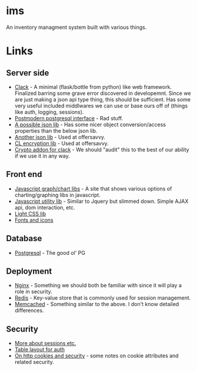 # ims
An inventory managment system built with various things.

# Links
Server side
---
* [Clack](http://clacklisp.org/) - A minimal (flask/bottle from python) like web framework. Finalized barring some grave error discovered in developemnt. Since we are just making a json api type thing, this should be sufficient. Has some very useful included middlwares we can use or base ours off of (things like auth, logging, sessions).
* [Postmodern postgresql interface](http://clacklisp.org/) - Rad stuff.
* [A possible json lib](https://github.com/madnificent/jsown) - Has some nicer object conversion/access properties than the below json lib.
* [Another json lib](https://github.com/hankhero/cl-json) - Used at offersavvy.
* [CL encryption lib](http://method-combination.net/lisp/ironclad/) - Used at offersavvy.
* [Crypto addon for clack](https://github.com/eudoxia0/hermetic) - We should "audit" this to the best of our ability if we use it in any way.

Front end
---
* [Javascript graph/chart libs](http://www.jsgraphs.com/) - A site that shows various options of charting/graphing libs in javascript.
* [Javascript utility lib](http://mootools.net/) - Similar to Jquery but slimmed down. Simple AJAX api, dom interaction, etc.
* [Light CSS lib](http://getskeleton.com/)
* [Fonts and icons](http://fortawesome.github.io/Font-Awesome/)

Database
---
* [Postgresql](http://www.postgresql.org/) - The good ol' PG

Deployment
---
* [Nginx](http://nginx.org/en/) - Something we should both be familiar with since it will play a role in security.
* [Redis](http://redis.io/) - Key-value store that is commonly used for session management.
* [Memcached](http://memcached.org/) - Something similar to the above. I don't know detailed differences. 

Security
---
* [More about sessions etc.](http://stackoverflow.com/a/11236320/2297687)
* [Table layout for auth](http://stackoverflow.com/a/27470944/2297687)
* [On http cookies and security](http://crypto.stanford.edu/cs142/papers/web-session-management.pdf) - some notes on cookie attributes and related security.
